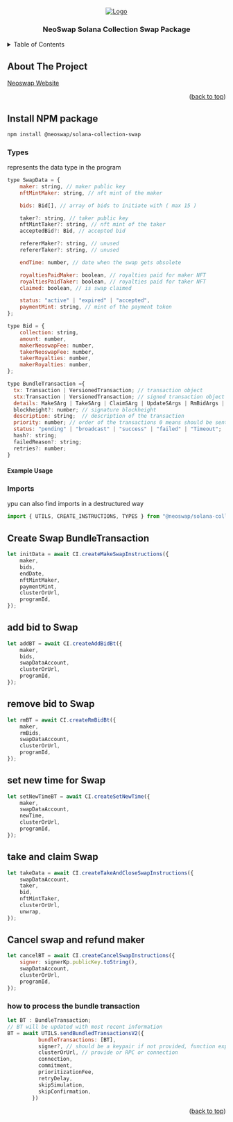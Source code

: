 <!-- PROJECT LOGO -->
<br />
<div align="center">
  <a href="https://neoswap.ai/wp-content/uploads/2022/08/logo-small-2.png">
    <img src="https://mma.prnewswire.com/media/2009538/NeoSwap_AI_Logo.jpg?w=200" alt="Logo">
  </a>

  <h3 align="center">NeoSwap Solana Collection Swap Package</h3>

</div>

<!-- TABLE OF CONTENTS -->
<details>
  <summary>Table of Contents</summary>
  <ol>
    <li>
      <a href="#about-the-project">About The Project</a>
      <a href="#Install-NPM-package">Install NPM package</a>

    </li>
    <li>
      <a href="#Install-NPM-package">Installation</a>

    </li>
    <li><a href="#usage">Usage</a></li>

  </ol>
</details>

<!-- ABOUT THE PROJECT -->

## About The Project

[Neoswap Website](https://neoswap.xyz/)

<p align="right">(<a href="#readme-top">back to top</a>)</p>

## Install NPM package

```sh
npm install @neoswap/solana-collection-swap
```

### Types

represents the data type in the program

```js
type SwapData = {
    maker: string, // maker public key
    nftMintMaker: string, // nft mint of the maker

    bids: Bid[], // array of bids to initiate with ( max 15 )

    taker?: string, // taker public key
    nftMintTaker?: string, // nft mint of the taker
    acceptedBid?: Bid, // accepted bid

    refererMaker?: string, // unused
    refererTaker?: string, // unused

    endTime: number, // date when the swap gets obsolete

    royaltiesPaidMaker: boolean, // royalties paid for maker NFT
    royaltiesPaidTaker: boolean, // royalties paid for taker NFT
    claimed: boolean, // is swap claimed

    status: "active" | "expired" | "accepted",
    paymentMint: string, // mint of the payment token
};

type Bid = {
    collection: string,
    amount: number,
    makerNeoswapFee: number,
    takerNeoswapFee: number,
    takerRoyalties: number,
    makerRoyalties: number,
};
```

```js
type BundleTransaction ={
  tx: Transaction | VersionedTransaction; // transaction object
  stx:Transaction | VersionedTransaction; // signed transaction object
  details: MakeSArg | TakeSArg | ClaimSArg | UpdateSArgs | RmBidArgs | SetNewTime; // arguments passed to the package to construct the transactions
  blockheight?: number; // signature blockheight
  description: string;  // description of the transaction
  priority: number; // order of the transactions 0 means should be sent first 
  status: "pending" | "broadcast" | "success" | "failed" | "Timeout";
  hash?: string;
  failedReason?: string;
  retries?: number;
}

```

#### Example Usage

### Imports

ypu can also find imports in a destructured way

```js
import { UTILS, CREATE_INSTRUCTIONS, TYPES } from "@neoswap/solana-collection-swap";
```

## Create Swap BundleTransaction

```js
let initData = await CI.createMakeSwapInstructions({
    maker,
    bids,
    endDate,
    nftMintMaker,
    paymentMint,
    clusterOrUrl,
    programId,
});
```

## add bid to Swap
```js
let addBT = await CI.createAddBidBt({
    maker,
    bids,
    swapDataAccount,
    clusterOrUrl,
    programId,
});
```
## remove bid to Swap

```js
let rmBT = await CI.createRmBidBt({
    maker,
    rmBids,
    swapDataAccount,
    clusterOrUrl,
    programId,
});
```
## set new time for Swap

```js
let setNewTimeBT = await CI.createSetNewTime({
    maker,
    swapDataAccount,
    newTime,
    clusterOrUrl,
    programId,
});
```

## take and claim Swap
```js
let takeData = await CI.createTakeAndCloseSwapInstructions({
    swapDataAccount,
    taker,
    bid,
    nftMintTaker,
    clusterOrUrl,
    unwrap,
});
```
## Cancel swap and refund maker
```js
let cancelBT = await CI.createCancelSwapInstructions({
    signer: signerKp.publicKey.toString(),
    swapDataAccount,
    clusterOrUrl,
    programId,
});
```

### how to process the bundle transaction

```js
let BT : BundleTransaction;
// BT will be updated with most recent information
BT = await UTILS.sendBundledTransactionsV2({
          bundleTransactions: [BT],
          signer?, // should be a keypair if not provided, function expects the transaction stx to be already signed
          clusterOrUrl, // provide or RPC or connection
          connection,
          commitment,
          prioritizationFee,
          retryDelay,
          skipSimulation,
          skipConfirmation,
        })
```


<p align="right">(<a href="#readme-top">back to top</a>)</p>

<!-- MARKDOWN LINKS & IMAGES -->

[neoswap-app]: https://www.neoswap.xyz
[neoswap-logo2]: https://mma.prnewswire.com/media/2009538/NeoSwap_AI_Logo.jpg?w=200
[neoswap-logo]: https://neoswap.xyz/static/media/logo.9762f0998529b1eaed83aee714bcb7cd.svg
